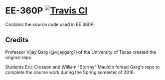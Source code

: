 # EE-360P [![Travis CI](https://travis-ci.org/stormosson/EE-360P.svg?branch=master)](https://travis-ci.org/stormosson/EE-360P.svg?branch=master)

Contains the source code used in EE 360P.

## Credits

Professor Vijay Garg (@vijaygarg1) of the University of Texas created the original repo.

Students Eric Crosson and William "Stormy" Mauldin forked Garg's repo to complete the course work during the Spring semester of 2016.

